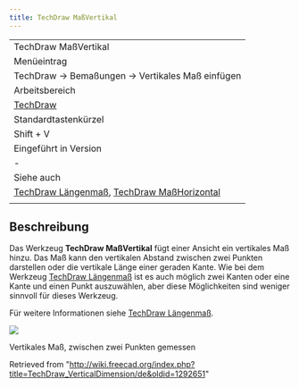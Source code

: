 ```yaml
---
title: TechDraw MaßVertikal
---
```


|                                                                                                                                                                                |
| ------------------------------------------------------------------------------------------------------------------------------------------------------------------------------ |
| TechDraw MaßVertikal                                                                                                                                                           |
| Menüeintrag                                                                                                                                                                    |
| TechDraw → Bemaßungen → Vertikales Maß einfügen                                                                                                                                |
| Arbeitsbereich                                                                                                                                                                 |
| [TechDraw](/TechDraw_Workbench/de "TechDraw Workbench/de")                                                                                                                     |
| Standardtastenkürzel                                                                                                                                                           |
| Shift + V                                                                                                                                                                      |
| Eingeführt in Version                                                                                                                                                          |
| -                                                                                                                                                                              |
| Siehe auch                                                                                                                                                                     |
| [TechDraw Längenmaß](/TechDraw_LengthDimension/de "TechDraw LengthDimension/de"), [TechDraw MaßHorizontal](/TechDraw_HorizontalDimension/de "TechDraw HorizontalDimension/de") |
|                                                                                                                                                                                |

## Beschreibung

Das Werkzeug **TechDraw MaßVertikal** fügt einer Ansicht ein vertikales Maß hinzu. Das Maß kann den vertikalen Abstand zwischen zwei Punkten darstellen oder die vertikale Länge einer geraden Kante. Wie bei dem Werkzeug [TechDraw Längenmaß](/TechDraw_LengthDimension/de "TechDraw LengthDimension/de") ist es auch möglich zwei Kanten oder eine Kante und einen Punkt auszuwählen, aber diese Möglichkeiten sind weniger sinnvoll für dieses Werkzeug.

Für weitere Informationen siehe [TechDraw Längenmaß](/TechDraw_LengthDimension/de "TechDraw LengthDimension/de").

![](/images/TechDraw_Dimension_Vertical_example.png)

Vertikales Maß, zwischen zwei Punkten gemessen

Retrieved from "<http://wiki.freecad.org/index.php?title=TechDraw_VerticalDimension/de&oldid=1292651>"
